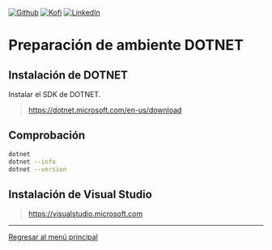 [![Github][github-shield]][github-url]
[![Kofi][kofi-shield]][kofi-url]
[![LinkedIn][linkedin-shield]][linkedin-url]

# Preparación de ambiente DOTNET

## Instalación de DOTNET

Instalar el SDK de DOTNET.

> https://dotnet.microsoft.com/en-us/download

## Comprobación

```bash
dotnet
dotnet --info
dotnet --version
```

## Instalación de Visual Studio

> https://visualstudio.microsoft.com

---
[Regresar al menú principal](https://github.com/FernandoCalmet/dotnet-6-essencial)

<!--- reference style links --->
[github-shield]: https://img.shields.io/badge/-@fernandocalmet-%23181717?style=flat-square&logo=github
[github-url]: https://github.com/fernandocalmet
[kofi-shield]: https://img.shields.io/badge/-@fernandocalmet-%231DA1F2?style=flat-square&logo=kofi&logoColor=ff5f5f
[kofi-url]: https://ko-fi.com/fernandocalmet
[linkedin-shield]: https://img.shields.io/badge/-fernandocalmet-blue?style=flat-square&logo=Linkedin&logoColor=white&link=https://www.linkedin.com/in/fernandocalmet
[linkedin-url]: https://www.linkedin.com/in/fernandocalmet